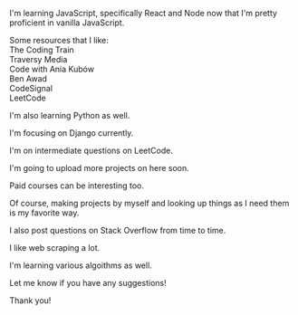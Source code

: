 I'm learning JavaScript, specifically React and Node now that I'm pretty proficient in vanilla JavaScript.

Some resources that I like:  
The Coding Train  
Traversy Media  
Code with Ania Kubów  
Ben Awad  
CodeSignal  
LeetCode

I'm also learning Python as well.

I'm focusing on Django currently.

I'm on intermediate questions on LeetCode.

I'm going to upload more projects on here soon.

Paid courses can be interesting too.

Of course, making projects by myself and looking up things as I need them is my favorite way.

I also post questions on Stack Overflow from time to time.

I like web scraping a lot.

I'm learning various algoithms as well.

Let me know if you have any suggestions!

Thank you!
